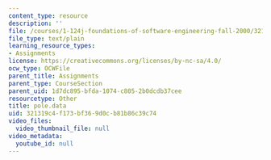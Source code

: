 ```yaml
---
content_type: resource
description: ''
file: /courses/1-124j-foundations-of-software-engineering-fall-2000/321319c4f173bf369d0cb81b86c39c74_pole.data
file_type: text/plain
learning_resource_types:
- Assignments
license: https://creativecommons.org/licenses/by-nc-sa/4.0/
ocw_type: OCWFile
parent_title: Assignments
parent_type: CourseSection
parent_uid: 1d7dc895-bfda-1074-c805-2b0dcdb37cee
resourcetype: Other
title: pole.data
uid: 321319c4-f173-bf36-9d0c-b81b86c39c74
video_files:
  video_thumbnail_file: null
video_metadata:
  youtube_id: null
---
```

